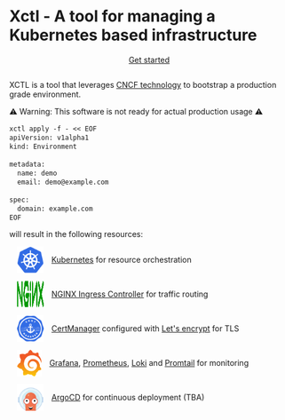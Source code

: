 # Xctl - A tool for managing a Kubernetes based infrastructure

<div class="buttons">
    <a class="md-button" href="/getting-started/apply-environment/">Get started</a>
</div>

XCTL is a tool that leverages [CNCF technology](https://www.cncf.io/) to bootstrap a production grade environment.

⚠ Warning: This software is not ready for actual production usage ⚠

```shell
xctl apply -f - << EOF
apiVersion: v1alpha1
kind: Environment

metadata:
  name: demo
  email: demo@example.com

spec:
  domain: example.com
EOF
```

will result in the following resources:

<div class="technology">
  <img class="icon" src="/img/kubernetes-icon.svg">
  <span class="content">
    <a href="https://kubernetes.io/">Kubernetes</a> for resource orchestration
  </span>
</div>

<div class="technology">
  <img class="icon" src="/img/nginx-icon.svg">
  <span class="content">
    <a href="https://kubernetes.github.io/ingress-nginx/">NGINX Ingress Controller</a> for traffic routing
  </span>
</div>

<div class="technology">
  <img class="icon" src="/img/certmanager-icon.png">
  <span class="content">
    <a href="https://cert-manager.io/">CertManager</a>
    configured with <a href="https://letsencrypt.org/">Let's encrypt</a> for TLS
  </span>
</div>

<div class="technology">
  <img class="icon" src="/img/grafana-icon.png">
  <span class="content">
    <a href="https://grafana.com/oss/grafana/">Grafana</a>,
    <a href="https://grafana.com/oss/prometheus/">Prometheus</a>,
    <a href="https://grafana.com/oss/loki/">Loki</a> and
    <a href="https://grafana.com/docs/loki/latest/clients/promtail/">Promtail</a> for monitoring
  </span>
</div>

<div class="technology">
  <img class="icon" src="/img/argocd-icon.png">
  <span class="content">
    <a href="https://argoproj.github.io/cd/">ArgoCD</a>
    for continuous deployment (TBA)
  </span>
</div>

<style>
div.buttons {
    width: 100%;
    display: flex;

    justify-content: center;

    margin-bottom: 2em;
}

div.technology {
  display: flex;
  align-items: center;

  margin-top: 1em;
  padding-left: 1em;
}

img.icon {
  max-width: 48px;
  max-height: 48px;
  min-height: 48px;
}

span.content {
  margin-left: 1em;
}
</style>


